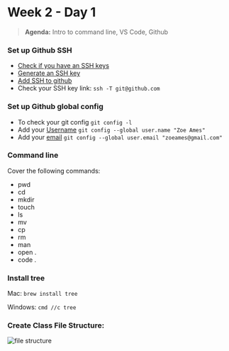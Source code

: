 # Week 2 - Day 1

> **Agenda:** Intro to command line, VS Code, Github


### Set up Github SSH
* [Check if you have an SSH keys](https://help.github.com/articles/checking-for-existing-ssh-keys/)
* [Generate an SSH key](https://help.github.com/articles/generating-a-new-ssh-key-and-adding-it-to-the-ssh-agent/)
* [Add SSH to github](https://help.github.com/articles/adding-a-new-ssh-key-to-your-github-account/)
* Check your SSH key link:
``` ssh -T git@github.com ```


### Set up Github global config

* To check your git config
``` git config -l ```
* Add your [Username](https://help.github.com/articles/setting-your-username-in-git/)
``` git config --global user.name "Zoe Ames" ```
* Add your [email](https://help.github.com/articles/setting-your-commit-email-address-in-git/)
``` git config --global user.email "zoeames@gmail.com" ```

### Command line
Cover the following commands:
* pwd
* cd
* mkdir
* touch
* ls
* mv
* cp
* rm
* man
* open .
* code .

### Install tree
Mac: `brew install tree`

Windows:  `cmd //c tree`

### Create Class File Structure:
![file structure](./workspace_file_structure.png)
